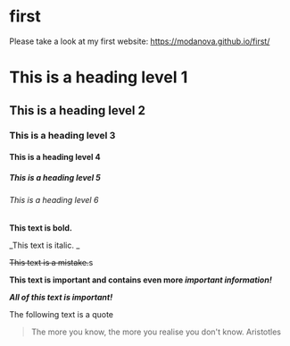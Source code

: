 # first

Please take a look at my first website: https://modanova.github.io/first/

# This is a heading level 1
## This is a heading level 2
### This is a heading level 3
#### This is a heading level 4
##### This is a heading level 5
###### This is a heading level 6

**This text is bold.**

_This text is italic. _

~~This text is a mistake.~~s

**This text is important and contains even more _important information!_**

***All of this text is important!***

The following text is a quote
> The more you know, the more you realise you don't know. 
Aristotles

